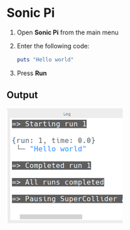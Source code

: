 # Sonic Pi

1. Open **Sonic Pi** from the main menu

1. Enter the following code:

    ```ruby
    puts "Hello world"
    ```

1. Press **Run**

## Output

![](images/sonic-pi-1.png)
